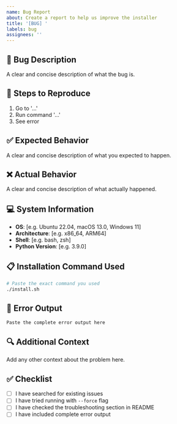 ```yaml
---
name: Bug Report
about: Create a report to help us improve the installer
title: '[BUG] '
labels: bug
assignees: ''
---
```


## 🐛 Bug Description
A clear and concise description of what the bug is.

## 🔄 Steps to Reproduce
1. Go to '...'
2. Run command '...'
3. See error

## ✅ Expected Behavior
A clear and concise description of what you expected to happen.

## ❌ Actual Behavior
A clear and concise description of what actually happened.

## 💻 System Information
- **OS**: [e.g. Ubuntu 22.04, macOS 13.0, Windows 11]
- **Architecture**: [e.g. x86_64, ARM64]
- **Shell**: [e.g. bash, zsh]
- **Python Version**: [e.g. 3.9.0]

## 📋 Installation Command Used
```bash
# Paste the exact command you used
./install.sh
```

## 📄 Error Output
```
Paste the complete error output here
```

## 🔍 Additional Context
Add any other context about the problem here.

## ✅ Checklist
- [ ] I have searched for existing issues
- [ ] I have tried running with `--force` flag
- [ ] I have checked the troubleshooting section in README
- [ ] I have included complete error output 